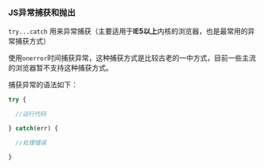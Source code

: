 ### JS异常捕获和抛出

`try...catch` 用来异常捕获（主要适用于**IE5以上**内核的浏览器，也是最常用的异常捕获方式）

使用`onerror`时间捕获异常，这种捕获方式是比较古老的一中方式，目前一些主流的浏览器暂不支持这种捕获方式。

捕获异常的语法如下：

```js
try {

  //运行代码

} catch(err) {

  //处理错误

}
```
